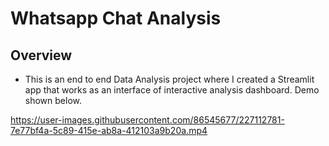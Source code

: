# Whatsapp Chat Analysis

## Overview
* This is an end to end Data Analysis project where I created a Streamlit app that works as an interface of interactive analysis dashboard. Demo shown below.


https://user-images.githubusercontent.com/86545677/227112781-7e77bf4a-5c89-415e-ab8a-412103a9b20a.mp4


